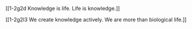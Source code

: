 [[1-2g2d Knowledge is life. Life is knowledge.]]

[[1-2g2l3 We create knowledge actively. We are more than biological life.]]